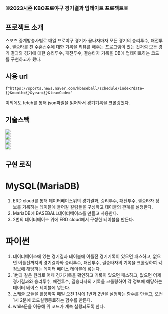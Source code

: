 ###  :baseball:2023시즌 KBO프로야구 경기결과 업데이트 프로젝트:baseball:

## 프로젝트 소개
스포츠 중계방송사별로 매일 프로야구 경기가 끝나자마자 모든 경기의 승리투수, 패전투수, 
결승타를 친 수훈선수에 대한 기록을 리뷰를 해주는 프로그램이 있는 것처럼 
모든 경기 결과와 경기에 대한 승리투수, 패전투수, 결승타자 기록을 DB에 업데이트하는 코드를 구현하고자 했다.

## 사용 url
```
f"https://sports.news.naver.com/kbaseball/schedule/index?date={}&month={}&year={}&teamCode="

```
이외에도 fetch를 통해 json파일을 읽어와서 경기기록을 크롤링했다.

## 기술스택
<img src="https://img.shields.io/badge/python-3776AB?style=for-the-badge&logo=python&logoColor=white"> 
<br>
<img src="https://img.shields.io/badge/mysql-4479A1?style=for-the-badge&logo=mysql&logoColor=white"> 
<br>
<img src="https://img.shields.io/badge/mariaDB-003545?style=for-the-badge&logo=mariaDB&logoColor=white">
<br>
<img src="https://img.shields.io/badge/github-181717?style=for-the-badge&logo=github&logoColor=white"> 

## 구현 로직
# MySQL(MariaDB)
1. ERD cloud를 통해 데이터베이스위의 경기결과, 승리투수, 패전투수, 결승타자 정보를 기록하는
테이블에 들어갈 칼럼들을 구성하고 테이블의 관계를 설정한다.
2. MariaDB에 BASEBALL데이터베이스를 만들고 사용한다.
3. 2번의 데이터베이스 위에 ERD cloud에서 구성한 테이블을 만든다.
# 파이썬
1. 데이터베이스에 있는 경기결과 테이블에 이틀전 경기기록이 있으면 패스하고,
없으면 이틀전까지의 경기결과와 승리투수, 패전투수, 결승타자의 기록을 
크롤링하여 각 정보에 해당하는 데이터 베이스 테이블에 넣는다.
2. 1번과 같은 원리로 어제 경기기록을 확인하고 기록이 있으면 패스하고,
없으면 어제 경기결과와 승리투수, 패전투수, 결승타자의 기록을 
크롤링하여 각 정보에 해당하는 데이터 베이스 테이블에 넣는다.
3. 스케쥴 모듈을 활용하여 매일 오전 1시에 1번과 2번을 실행하는 함수를 만들고,
오전 1시 2분에 코드실행종료하는 함수를 만든다.
4. while문을 이용해 위 코드가 계속 실행되도록 한다.
